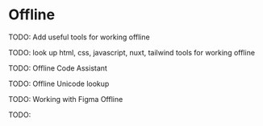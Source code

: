 # Offline

TODO: Add useful tools for working offline

TODO: look up html, css, javascript, nuxt, tailwind tools for working offline

TODO: Offline Code Assistant

TODO: Offline Unicode lookup

TODO: Working with Figma Offline

TODO: 